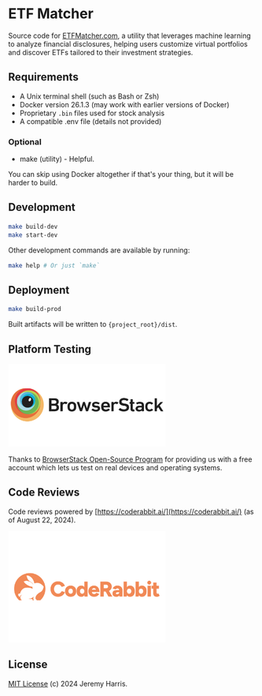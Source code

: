 # ETF Matcher

Source code for [ETFMatcher.com](https://etfmatcher.com), a utility that leverages machine learning to analyze financial disclosures, helping users customize virtual portfolios and discover ETFs tailored to their investment strategies.

## Requirements

- A Unix terminal shell (such as Bash or Zsh)
- Docker version 26.1.3 (may work with earlier versions of Docker)
- Proprietary `.bin` files used for stock analysis
- A compatible .env file (details not provided)

### Optional

- make (utility) - Helpful.

You can skip using Docker altogether if that's your thing, but it will be harder to build.

## Development

```bash
make build-dev
make start-dev
```

Other development commands are available by running:

```bash
make help # Or just `make`
```

## Deployment

```bash
make build-prod
```

Built artifacts will be written to `{project_root}/dist`.

## Platform Testing

<a href="https://www.browserstack.com" target="_blank"><img src="src/assets/vendor/browserstack-logo-600x315.png" alt="BrowserStack" width="320"></a>

Thanks to [BrowserStack Open-Source Program](https://www.browserstack.com/open-source) for providing us with a free account which lets us test on real devices and operating systems.

## Code Reviews

Code reviews powered by [https://coderabbit.ai/](https://coderabbit.ai/) (as of August 22, 2024).

<a href="https://coderabbit.ai" target="_blank"><img src="src/assets/vendor/coderabbit-logo.svg" alt="CodeRabbit" width="320"></a>

## License

[MIT License](LICENSE) (c) 2024 Jeremy Harris.
